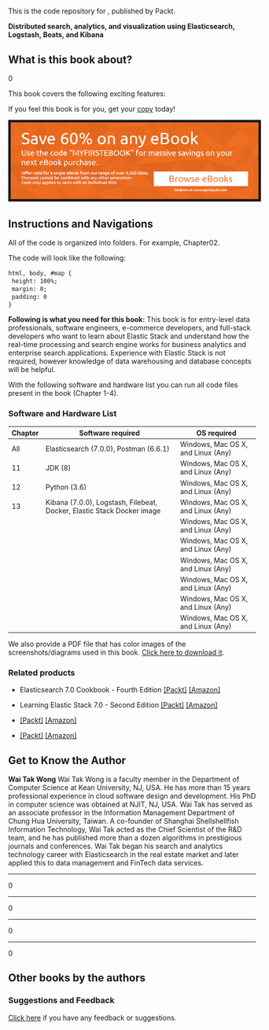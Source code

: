 # 

<a href="https://www.packtpub.com/in/data/mastering-elasticsearch-7-0?utm_source=github&utm_medium=repository&utm_campaign="><img src="" alt="" height="256px" align="right"></a>

This is the code repository for [](https://www.packtpub.com/in/data/mastering-elasticsearch-7-0?utm_source=github&utm_medium=repository&utm_campaign=), published by Packt.

**Distributed search, analytics, and visualization using Elasticsearch, Logstash, Beats, and Kibana**

## What is this book about?
0

This book covers the following exciting features:


If you feel this book is for you, get your [copy](https://www.amazon.com/dp/1789957753) today!

<a href="https://www.packtpub.com/?utm_source=github&utm_medium=banner&utm_campaign=GitHubBanner"><img src="https://raw.githubusercontent.com/PacktPublishing/GitHub/master/GitHub.png" 
alt="https://www.packtpub.com/" border="5" /></a>

## Instructions and Navigations
All of the code is organized into folders. For example, Chapter02.

The code will look like the following:
```
html, body, #map {
 height: 100%; 
 margin: 0;
 padding: 0
}
```

**Following is what you need for this book:**
This book is for entry-level data professionals, software engineers, e-commerce developers, and full-stack developers who want to learn about Elastic Stack and understand how the real-time processing and search engine works for business analytics and enterprise search applications. Experience with Elastic Stack is not required, however knowledge of data warehousing and database concepts will be helpful.

With the following software and hardware list you can run all code files present in the book (Chapter 1-4).
### Software and Hardware List
| Chapter | Software required | OS required |
| -------- | ------------------------------------ | ----------------------------------- |
| All | Elasticsearch (7.0.0), Postman (6.6.1) | Windows, Mac OS X, and Linux (Any) |
| 11 | JDK (8) | Windows, Mac OS X, and Linux (Any) |
| 12 | Python (3.6) | Windows, Mac OS X, and Linux (Any) |
| 13 | Kibana (7.0.0), Logstash, Filebeat, Docker, Elastic Stack Docker image | Windows, Mac OS X, and Linux (Any) |
|  |  | Windows, Mac OS X, and Linux (Any) |
|  |  | Windows, Mac OS X, and Linux (Any) |
|  |  | Windows, Mac OS X, and Linux (Any) |
|  |  | Windows, Mac OS X, and Linux (Any) |
|  |  | Windows, Mac OS X, and Linux (Any) |
|  |  | Windows, Mac OS X, and Linux (Any) |

We also provide a PDF file that has color images of the screenshots/diagrams used in this book. [Click here to download it](https://static.packt-cdn.com/downloads/9781789957754_ColorImages.pdf).

### Related products
* Elasticsearch 7.0 Cookbook - Fourth Edition  [[Packt]](https://www.packtpub.com/big-data-and-business-intelligence/elasticsearch-70-cookbook-fourth-edition?utm_source=github&utm_medium=repository&utm_campaign=) [[Amazon]](https://www.amazon.com/dp/1789956501)

* Learning Elastic Stack 7.0 - Second Edition  [[Packt]](https://www.packtpub.com/in/big-data-and-business-intelligence/learning-elastic-stack-70-second-edition?utm_source=github&utm_medium=repository&utm_campaign=) [[Amazon]](https://www.amazon.com/dp/1789954398)

*  [[Packt]]() [[Amazon]](https://www.amazon.com/dp/)

*  [[Packt]]() [[Amazon]](https://www.amazon.com/dp/)

## Get to Know the Author
**Wai Tak Wong**
	Wai Tak Wong is a faculty member in the Department of Computer Science at Kean University, NJ, USA. He has more than 15 years professional experience in cloud software design and development. His PhD in computer science was obtained at NJIT, NJ, USA. Wai Tak has served as an associate professor in the Information Management Department of Chung Hua University, Taiwan. A co-founder of Shanghai Shellshellfish Information Technology, Wai Tak acted as the Chief Scientist of the R&D team, and he has published more than a dozen algorithms in prestigious journals and conferences. Wai Tak began his search and analytics technology career with Elasticsearch in the real estate market and later applied this to data management and FinTech data services.

****
0

****
0

****
0

****
0

## Other books by the authors
[]()

[]()

[]()

[]()

[]()

### Suggestions and Feedback
[Click here](https://docs.google.com/forms/d/e/1FAIpQLSdy7dATC6QmEL81FIUuymZ0Wy9vH1jHkvpY57OiMeKGqib_Ow/viewform) if you have any feedback or suggestions.


